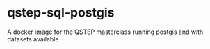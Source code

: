 # qstep-sql-postgis
A docker image for the QSTEP masterclass running postgis and with datasets available
